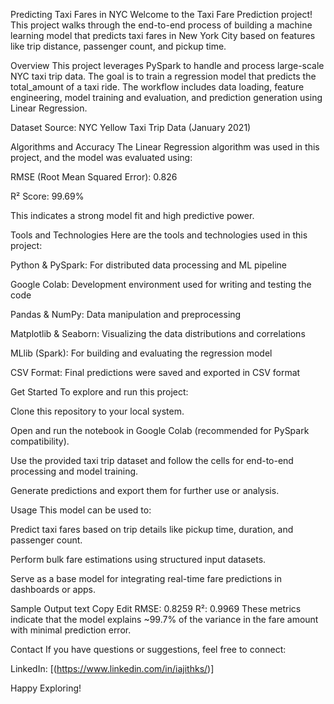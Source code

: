 Predicting Taxi Fares in NYC
Welcome to the Taxi Fare Prediction project! This project walks through the end-to-end process of building a machine learning model that predicts taxi fares in New York City based on features like trip distance, passenger count, and pickup time.

Overview
This project leverages PySpark to handle and process large-scale NYC taxi trip data. The goal is to train a regression model that predicts the total_amount of a taxi ride. The workflow includes data loading, feature engineering, model training and evaluation, and prediction generation using Linear Regression.

Dataset Source:
NYC Yellow Taxi Trip Data (January 2021)

Algorithms and Accuracy
The Linear Regression algorithm was used in this project, and the model was evaluated using:

RMSE (Root Mean Squared Error): 0.826

R² Score: 99.69%

This indicates a strong model fit and high predictive power.

Tools and Technologies
Here are the tools and technologies used in this project:

Python & PySpark: For distributed data processing and ML pipeline

Google Colab: Development environment used for writing and testing the code

Pandas & NumPy: Data manipulation and preprocessing

Matplotlib & Seaborn: Visualizing the data distributions and correlations

MLlib (Spark): For building and evaluating the regression model

CSV Format: Final predictions were saved and exported in CSV format

Get Started
To explore and run this project:

Clone this repository to your local system.

Open and run the notebook in Google Colab (recommended for PySpark compatibility).

Use the provided taxi trip dataset and follow the cells for end-to-end processing and model training.

Generate predictions and export them for further use or analysis.

Usage
This model can be used to:

Predict taxi fares based on trip details like pickup time, duration, and passenger count.

Perform bulk fare estimations using structured input datasets.

Serve as a base model for integrating real-time fare predictions in dashboards or apps.

Sample Output
text
Copy
Edit
RMSE: 0.8259
R²: 0.9969
These metrics indicate that the model explains ~99.7% of the variance in the fare amount with minimal prediction error.

Contact
If you have questions or suggestions, feel free to connect:

LinkedIn: [(https://www.linkedin.com/in/iajithks/)]

Happy Exploring!
